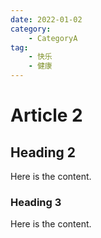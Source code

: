 ```yaml
---
date: 2022-01-02
category:
    - CategoryA
tag:
    - 快乐
    - 健康
---
```


# Article 2

## Heading 2

Here is the content.

### Heading 3

Here is the content.
